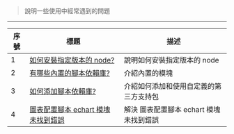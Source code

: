 > 說明一些使用中經常遇到的問題

---

| 序號 | 標題                                                                                | 描述                                    |
| ---- | ----------------------------------------------------------------------------------- | --------------------------------------- |
| 1    | [如何安裝指定版本的 node?](zh-tw/question/how-to-install-node-version-specified.md) | 說明如何安裝指定版本的 node             |
| 2    | [有哪些內置的腳本依賴庫?](zh-tw/question/build-in-module.md)                        | 介紹內置的模塊                          |
| 3    | [如何添加腳本依賴庫?](zh-tw/question/how-to-add-support-modules.md)                 | 介紹如何添加和使用自定義的第三方支持包  |
| 4    | [圖表配置腳本 echart 模塊未找到錯誤](zh-tw/question/echarts-not-found.md)           | 解決 圖表配置腳本 echart 模塊未找到錯誤 |
